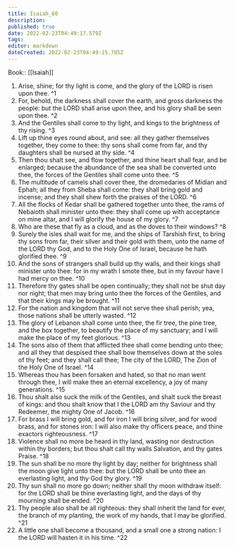 ```yaml
---
title: Isaiah_60
description: 
published: true
date: 2022-02-23T04:49:17.579Z
tags: 
editor: markdown
dateCreated: 2022-02-23T04:49:15.785Z
---
```


 Book:: [[Isaiah]]
 1. Arise, shine; for thy light is come, and the glory of the LORD is risen upon thee. ^1
 2. For, behold, the darkness shall cover the earth, and gross darkness the people: but the LORD shall arise upon thee, and his glory shall be seen upon thee. ^2
 3. And the Gentiles shall come to thy light, and kings to the brightness of thy rising. ^3
 4. Lift up thine eyes round about, and see: all they gather themselves together, they come to thee: thy sons shall come from far, and thy daughters shall be nursed at thy side. ^4
 5. Then thou shalt see, and flow together, and thine heart shall fear, and be enlarged; because the abundance of the sea shall be converted unto thee, the forces of the Gentiles shall come unto thee. ^5
 6. The multitude of camels shall cover thee, the dromedaries of Midian and Ephah; all they from Sheba shall come: they shall bring gold and incense; and they shall shew forth the praises of the LORD. ^6
 7. All the flocks of Kedar shall be gathered together unto thee, the rams of Nebaioth shall minister unto thee: they shall come up with acceptance on mine altar, and I will glorify the house of my glory. ^7
 8. Who are these that fly as a cloud, and as the doves to their windows? ^8
 9. Surely the isles shall wait for me, and the ships of Tarshish first, to bring thy sons from far, their silver and their gold with them, unto the name of the LORD thy God, and to the Holy One of Israel, because he hath glorified thee. ^9
 10. And the sons of strangers shall build up thy walls, and their kings shall minister unto thee: for in my wrath I smote thee, but in my favour have I had mercy on thee. ^10
 11. Therefore thy gates shall be open continually; they shall not be shut day nor night; that men may bring unto thee the forces of the Gentiles, and that their kings may be brought. ^11
 12. For the nation and kingdom that will not serve thee shall perish; yea, those nations shall be utterly wasted. ^12
 13. The glory of Lebanon shall come unto thee, the fir tree, the pine tree, and the box together, to beautify the place of my sanctuary; and I will make the place of my feet glorious. ^13
 14. The sons also of them that afflicted thee shall come bending unto thee; and all they that despised thee shall bow themselves down at the soles of thy feet; and they shall call thee; The city of the LORD, The Zion of the Holy One of Israel. ^14
 15. Whereas thou has been forsaken and hated, so that no man went through thee, I will make thee an eternal excellency, a joy of many generations. ^15
 16. Thou shalt also suck the milk of the Gentiles, and shalt suck the breast of kings: and thou shalt know that I the LORD am thy Saviour and thy Redeemer, the mighty One of Jacob. ^16
 17. For brass I will bring gold, and for iron I will bring silver, and for wood brass, and for stones iron: I will also make thy officers peace, and thine exactors righteousness. ^17
 18. Violence shall no more be heard in thy land, wasting nor destruction within thy borders; but thou shalt call thy walls Salvation, and thy gates Praise. ^18
 19. The sun shall be no more thy light by day; neither for brightness shall the moon give light unto thee: but the LORD shall be unto thee an everlasting light, and thy God thy glory. ^19
 20. Thy sun shall no more go down; neither shall thy moon withdraw itself: for the LORD shall be thine everlasting light, and the days of thy mourning shall be ended. ^20
 21. Thy people also shall be all righteous: they shall inherit the land for ever, the branch of my planting, the work of my hands, that I may be glorified. ^21
 22. A little one shall become a thousand, and a small one a strong nation: I the LORD will hasten it in his time. ^22
